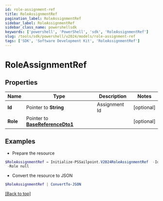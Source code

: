 ```yaml
---
id: role-assignment-ref
title: RoleAssignmentRef
pagination_label: RoleAssignmentRef
sidebar_label: RoleAssignmentRef
sidebar_class_name: powershellsdk
keywords: ['powershell', 'PowerShell', 'sdk', 'RoleAssignmentRef'] 
slug: /tools/sdk/powershell/v2024/models/role-assignment-ref
tags: ['SDK', 'Software Development Kit', 'RoleAssignmentRef']
---
```



# RoleAssignmentRef

## Properties

Name | Type | Description | Notes
------------ | ------------- | ------------- | -------------
**Id** |  Pointer to **String** | Assignment Id | [optional] 
**Role** |  Pointer to [**BaseReferenceDto1**](base-reference-dto1) |  | [optional] 

## Examples

- Prepare the resource
```powershell
$RoleAssignmentRef = Initialize-PSSailpoint.V2024RoleAssignmentRef  -Id 1cbb0705b38c4226b1334eadd8874086 `
 -Role null
```

- Convert the resource to JSON
```powershell
$RoleAssignmentRef | ConvertTo-JSON
```


[[Back to top]](#) 

